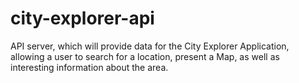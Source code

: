 # city-explorer-api
API server, which will provide data for the City Explorer Application, allowing a user to search for a location, present a Map, as well as interesting information about the area.
